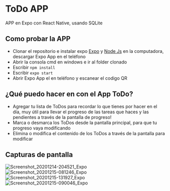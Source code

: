 # ToDo APP
APP en Expo con React Native, usando SQLite

## Como probar la APP
- Clonar el repositorio e instalar expo [Expo](https://docs.expo.io/get-started/installation/) y [Node Js](https://nodejs.org/es/) en la computadora, descargar Expo App en el teléfono
- Abrir la consola cmd en windows e ir al folder clonado
- Escribir ```npm install```
- Escribir ```expo start```
- Abrir Expo App el en teléfono y escanear el codigo QR


## ¿Qué puedo hacer en con el App ToDo?
- Agregar tu lista de ToDos para recordar lo que tienes por hacer en el día, muy útil para llevar el progreso de las tareas que haces y las pendientes a través de la pantalla de progreso!
- Marca o desmarca los ToDos desde la pantalla principal, para que tu progreso vaya modificando
- Elimina o modifica el contenido de los ToDos a través de la pantalla para modificar

## Capturas de pantalla
![Screenshot_20201214-204521_Expo](https://user-images.githubusercontent.com/71053273/102265120-410c8980-3edc-11eb-8e66-895e8c11481e.jpg) 
![Screenshot_20201215-081246_Expo](https://user-images.githubusercontent.com/71053273/102265108-3baf3f00-3edc-11eb-981c-0bf1738ea6ad.jpg)
![Screenshot_20201215-131927_Expo](https://user-images.githubusercontent.com/71053273/102265202-69948380-3edc-11eb-820e-8cc263c77925.jpg)
![Screenshot_20201215-090046_Expo](https://user-images.githubusercontent.com/71053273/102265231-71542800-3edc-11eb-9bcd-f08e68604926.jpg)

